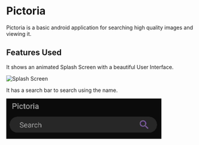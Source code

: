 # Pictoria
Pictoria is a basic android application for searching high quality images and viewing it.

## Features Used

It shows an animated Splash Screen with a beautiful User Interface.

![Splash Screen](<img src="/readme_assets/splashscreen.png" width="250" height="500"/>)

It has a search bar to search using the name.

![Search Bar](/readme_assets/search.png)
